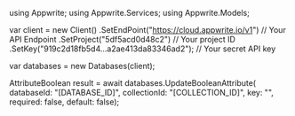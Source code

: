 using Appwrite;
using Appwrite.Services;
using Appwrite.Models;

var client = new Client()
    .SetEndPoint("https://cloud.appwrite.io/v1") // Your API Endpoint
    .SetProject("5df5acd0d48c2") // Your project ID
    .SetKey("919c2d18fb5d4...a2ae413da83346ad2"); // Your secret API key

var databases = new Databases(client);

AttributeBoolean result = await databases.UpdateBooleanAttribute(
    databaseId: "[DATABASE_ID]",
    collectionId: "[COLLECTION_ID]",
    key: "",
    required: false,
    default: false);